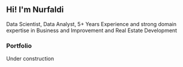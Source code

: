 ## Hi! I'm Nurfaldi

Data Scientist, Data Analyst, 5+ Years Experience and strong domain expertise in Business and Improvement and Real Estate Development 

### Portfolio

Under construction